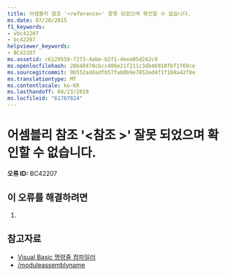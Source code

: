 ```yaml
---
title: 어셈블리 참조 '<reference>' 잘못 되었으며 확인할 수 없습니다.
ms.date: 07/20/2015
f1_keywords:
- vbc42207
- bc42207
helpviewer_keywords:
- BC42207
ms.assetid: c6129559-7273-4abe-b2f1-deea05d242c9
ms.openlocfilehash: 20b48478cbcc406e21f211c3db46918fbf1f69ce
ms.sourcegitcommit: 9b552addadfb57fab0b9e7852ed4f1f1b8a42f8e
ms.translationtype: MT
ms.contentlocale: ko-KR
ms.lasthandoff: 04/23/2019
ms.locfileid: "61767824"
---
```

# <a name="assembly-reference-reference-is-invalid-and-cannot-be-resolved"></a>어셈블리 참조 '\<참조 >' 잘못 되었으며 확인할 수 없습니다.
**오류 ID:** BC42207  
  
## <a name="to-correct-this-error"></a>이 오류를 해결하려면  
  
1. 
  
## <a name="see-also"></a>참고자료

- [Visual Basic 명령줄 컴파일러](../../visual-basic/reference/command-line-compiler/index.md)
- [/moduleassemblyname](../../visual-basic/reference/command-line-compiler/moduleassemblyname.md)
